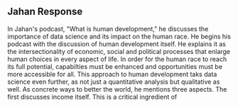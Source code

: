 ## Jahan Response 

In Jahan's podcast, "What is human development," he discusses the importance of data science and its impact on the human race. He begins his podcast with the discussion of human development itself. He explains it as the intersectionality of economic, social and political processes that enlarge human choices in every aspect of life. In order for the human race to reach its full potential, capabilties must be enhanced and opportunities must be more accessible for all. This approach to human development taks data science even further, as not just a quantitative analysis but qualitative as well. As concrete ways to better the world, he mentions three aspects. The first discusses income itself. This is a critical ingredient of 
